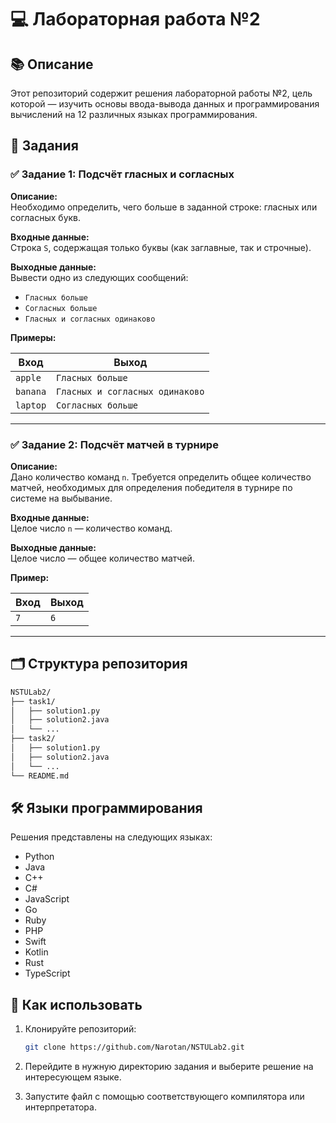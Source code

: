 # 💻 Лабораторная работа №2

## 📚 Описание

Этот репозиторий содержит решения лабораторной работы №2, цель которой — изучить основы ввода-вывода данных и программирования вычислений на 12 различных языках программирования.

## 📝 Задания

### ✅ Задание 1: Подсчёт гласных и согласных

**Описание:**  
Необходимо определить, чего больше в заданной строке: гласных или согласных букв.

**Входные данные:**  
Строка `S`, содержащая только буквы (как заглавные, так и строчные).

**Выходные данные:**  
Вывести одно из следующих сообщений:

- `Гласных больше`
- `Согласных больше`
- `Гласных и согласных одинаково`

**Примеры:**

| Вход    | Выход                          |
|---------|---------------------------------|
| `apple` | `Гласных больше`                |
| `banana`| `Гласных и согласных одинаково` |
| `laptop`| `Согласных больше`              |

---

### ✅ Задание 2: Подсчёт матчей в турнире

**Описание:**  
Дано количество команд `n`. Требуется определить общее количество матчей, необходимых для определения победителя в турнире по системе на выбывание.

**Входные данные:**  
Целое число `n` — количество команд.

**Выходные данные:**  
Целое число — общее количество матчей.

**Пример:**

| Вход | Выход |
|------|-------|
| `7`  | `6`   |

---

## 🗂️ Структура репозитория

```bash
NSTULab2/
├── task1/
│   ├── solution1.py
│   ├── solution2.java
│   └── ...
├── task2/
│   ├── solution1.py
│   ├── solution2.java
│   └── ...
└── README.md
```

## 🛠️ Языки программирования

Решения представлены на следующих языках:

- Python
- Java
- C++
- C#
- JavaScript
- Go
- Ruby
- PHP
- Swift
- Kotlin
- Rust
- TypeScript

## 📎 Как использовать

1. Клонируйте репозиторий:

   ```bash
   git clone https://github.com/Narotan/NSTULab2.git
   ```

2. Перейдите в нужную директорию задания и выберите решение на интересующем языке.

3. Запустите файл с помощью соответствующего компилятора или интерпретатора.

